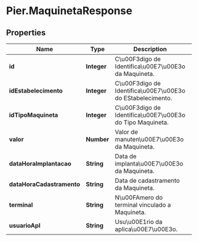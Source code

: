 # Pier.MaquinetaResponse

## Properties
Name | Type | Description | Notes
------------ | ------------- | ------------- | -------------
**id** | **Integer** | C\u00F3digo de Identifica\u00E7\u00E3o da Maquineta. | [optional] 
**idEstabelecimento** | **Integer** | C\u00F3digo de Identifica\u00E7\u00E3o do EStabelecimento. | [optional] 
**idTipoMaquineta** | **Integer** | C\u00F3digo de Identifica\u00E7\u00E3o do Tipo Maquineta. | [optional] 
**valor** | **Number** | Valor de manuten\u00E7\u00E3o da Maquineta. | [optional] 
**dataHoraImplantacao** | **String** | Data de implanta\u00E7\u00E3o da Maquineta. | [optional] 
**dataHoraCadastramento** | **String** | Data de cadastramento da Maquineta. | [optional] 
**terminal** | **String** | N\u00FAmero do terminal vinculado a Maquineta. | [optional] 
**usuarioApl** | **String** | Usu\u00E1rio da aplica\u00E7\u00E3o. | [optional] 


